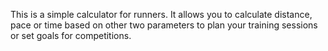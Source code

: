 This is a simple calculator for runners. It allows you to calculate distance, pace or time based on other two parameters to plan
your training sessions or set goals for competitions.
